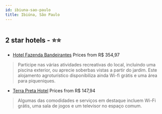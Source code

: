 ```yaml
---
id: ibiuna-sao-paulo
title: Ibiúna, São Paulo
---
```


<center><img src="https://i.travelapi.com/hotels/39000000/38750000/38744000/38743939/71dff344_z.jpg" alt="" /></center>


##  2 star hotels - ⭐️⭐️

-    [Hotel Fazenda Bandeirantes](https://us.hurb.com/hotels/ibiuna/hotel-fazenda-bandeirantes-HT-0FFF?cmp=18055) Prices from R$ 354,97
   > Participe nas várias atividades recreativas do local, incluindo uma piscina exterior, ou aprecie soberbas vistas a partir do jardim. Este alojamento agroturístico disponibiliza ainda Wi-fi grátis e uma área para piqueniques.
-    [Terra Preta Hotel](https://us.hurb.com/hotels/ibiuna/terra-preta-hotel-HT-O2CI?cmp=18055) Prices from R$ 147,94
   > Algumas das comodidades e serviços em destaque incluem Wi-Fi grátis, uma sala de jogos e um televisor no espaço comum.
